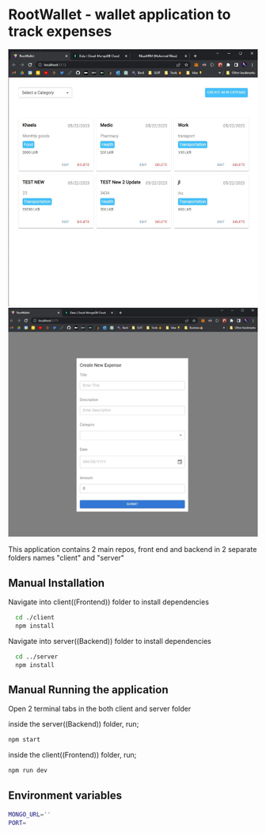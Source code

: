 # RootWallet - wallet application to track expenses
![My Image](all.jpg)
![My Image](form.jpg)

This application contains 2 main repos, front end and backend in 2 separate folders names "client" and "server"

## Manual Installation

Navigate into client((Frontend)) folder to install dependencies

```bash
  cd ./client
  npm install
```

Navigate into server((Backend)) folder to install dependencies

```bash
  cd ../server
  npm install
```

## Manual Running the application

Open 2 terminal tabs in the both client and server folder

inside the server((Backend)) folder, run;

```bash
npm start
```

inside the client((Frontend)) folder, run;

```bash
npm run dev
```

## Environment variables

```bash
MONGO_URL=''
PORT=
```
